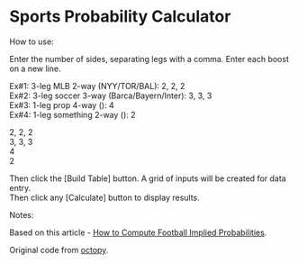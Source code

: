 # Sports Probability Calculator

How to use:

Enter the number of sides, separating legs with a comma. Enter each boost on a new line.

Ex#1: 3-leg MLB 2-way (NYY/TOR/BAL): 2, 2, 2  
Ex#2: 3-leg soccer 3-way (Barca/Bayern/Inter): 3, 3, 3  
Ex#3: 1-leg prop 4-way (): 4  
Ex#4: 1-leg something 2-way (): 2  


2, 2, 2  
3, 3, 3  
4  
2  



Then click the [Build Table] button. A grid of inputs will be created for data entry.  
Then click any [Calculate] button to display results.


Notes:

Based on this article - [How to Compute Football Implied Probabilities](https://medium.com/geekculture/how-to-compute-football-implied-probabilities-from-bookmakers-odds-bbb33ccf7c1d).

Original code from [octopy](https://github.com/octosport/octopy).
